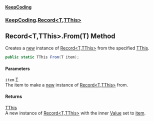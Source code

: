 #### [KeepCoding](index.md 'index')
### [KeepCoding](KeepCoding.md 'KeepCoding').[Record&lt;T,TThis&gt;](Record.T.TThis..md 'KeepCoding.Record&lt;T,TThis&gt;')
## Record&lt;T,TThis&gt;.From(T) Method
Creates a [new](https://docs.microsoft.com/en-us/dotnet/csharp/language-reference/keywords/new 'https://docs.microsoft.com/en-us/dotnet/csharp/language-reference/keywords/new') instance of [Record&lt;T,TThis&gt;](Record.T.TThis..md 'KeepCoding.Record&lt;T,TThis&gt;') from the specified [TThis](Record.T.TThis..md#KeepCoding.Record.T.TThis..TThis 'KeepCoding.Record&lt;T,TThis&gt;.TThis').  
```csharp
public static TThis From(T item);
```
#### Parameters
<a name='KeepCoding.Record.T.TThis..From(T).item'></a>
`item` [T](Record.T.TThis..md#KeepCoding.Record.T.TThis..T 'KeepCoding.Record&lt;T,TThis&gt;.T')  
The item to make a [new](https://docs.microsoft.com/en-us/dotnet/csharp/language-reference/keywords/new 'https://docs.microsoft.com/en-us/dotnet/csharp/language-reference/keywords/new') instance of [Record&lt;T,TThis&gt;](Record.T.TThis..md 'KeepCoding.Record&lt;T,TThis&gt;') from.
  
#### Returns
[TThis](Record.T.TThis..md#KeepCoding.Record.T.TThis..TThis 'KeepCoding.Record&lt;T,TThis&gt;.TThis')  
A new instance of [Record&lt;T,TThis&gt;](Record.T.TThis..md 'KeepCoding.Record&lt;T,TThis&gt;') with the inner [Value](Record.T.TThis..Value.md 'KeepCoding.Record&lt;T,TThis&gt;.Value') set to [item](Record.T.TThis..From.JaBd3.JPuVwe.J9twx60dg.md#KeepCoding.Record.T.TThis..From(T).item 'KeepCoding.Record&lt;T,TThis&gt;.From(T).item').
